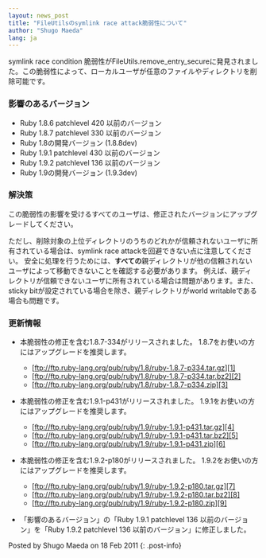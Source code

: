 ```yaml
---
layout: news_post
title: "FileUtilsのsymlink race attack脆弱性について"
author: "Shugo Maeda"
lang: ja
---
```


symlink race condition
脆弱性がFileUtils.remove\_entry\_secureに発見されました。この脆弱性によって、ローカルユーザが任意のファイルやディレクトリを削除可能です。

### 影響のあるバージョン

* Ruby 1.8.6 patchlevel 420 以前のバージョン
* Ruby 1.8.7 patchlevel 330 以前のバージョン
* Ruby 1.8の開発バージョン (1.8.8dev)
* Ruby 1.9.1 patchlevel 430 以前のバージョン
* Ruby 1.9.2 patchlevel 136 以前のバージョン
* Ruby 1.9の開発バージョン (1.9.3dev)

### 解決策

この脆弱性の影響を受けるすべてのユーザは、修正されたバージョンにアップグレードしてください。

ただし、削除対象の上位ディレクトリのうちのどれかが信頼されないユーザに所有されている場合は、symlink race
attackを回避できない点に注意してください。
安全に処理を行うためには、**すべての**親ディレクトリが他の信頼されないユーザによって移動できないことを確認する必要があります。
例えば、親ディレクトリが信頼できないユーザに所有されている場合は問題があります。また、sticky
bitが設定されている場合を除き、親ディレクトリがworld writableである場合も問題です。

### 更新情報

* 本脆弱性の修正を含む1.8.7-334がリリースされました。 1.8.7をお使いの方にはアップグレードを推奨します。
  * [ftp://ftp.ruby-lang.org/pub/ruby/1.8/ruby-1.8.7-p334.tar.gz][1]
  * [ftp://ftp.ruby-lang.org/pub/ruby/1.8/ruby-1.8.7-p334.tar.bz2][2]
  * [ftp://ftp.ruby-lang.org/pub/ruby/1.8/ruby-1.8.7-p334.zip][3]

* 本脆弱性の修正を含む1.9.1-p431がリリースされました。 1.9.1をお使いの方にはアップグレードを推奨します。
  * [ftp://ftp.ruby-lang.org/pub/ruby/1.9/ruby-1.9.1-p431.tar.gz][4]
  * [ftp://ftp.ruby-lang.org/pub/ruby/1.9/ruby-1.9.1-p431.tar.bz2][5]
  * [ftp://ftp.ruby-lang.org/pub/ruby/1.9/ruby-1.9.1-p431.zip][6]

* 本脆弱性の修正を含む1.9.2-p180がリリースされました。 1.9.2をお使いの方にはアップグレードを推奨します。
  * [ftp://ftp.ruby-lang.org/pub/ruby/1.9/ruby-1.9.2-p180.tar.gz][7]
  * [ftp://ftp.ruby-lang.org/pub/ruby/1.9/ruby-1.9.2-p180.tar.bz2][8]
  * [ftp://ftp.ruby-lang.org/pub/ruby/1.9/ruby-1.9.2-p180.zip][9]

* 「影響のあるバージョン」の「Ruby 1.9.1 patchlevel 136 以前のバージョン」を「Ruby 1.9.2
  patchlevel 136 以前のバージョン」に修正しました。

Posted by Shugo Maeda on 18 Feb 2011
{: .post-info}



[1]: ftp://ftp.ruby-lang.org/pub/ruby/1.8/ruby-1.8.7-p334.tar.gz 
[2]: ftp://ftp.ruby-lang.org/pub/ruby/1.8/ruby-1.8.7-p334.tar.bz2 
[3]: ftp://ftp.ruby-lang.org/pub/ruby/1.8/ruby-1.8.7-p334.zip 
[4]: ftp://ftp.ruby-lang.org/pub/ruby/1.9/ruby-1.9.1-p431.tar.gz 
[5]: ftp://ftp.ruby-lang.org/pub/ruby/1.9/ruby-1.9.1-p431.tar.bz2 
[6]: ftp://ftp.ruby-lang.org/pub/ruby/1.9/ruby-1.9.1-p431.zip 
[7]: ftp://ftp.ruby-lang.org/pub/ruby/1.9/ruby-1.9.2-p180.tar.gz 
[8]: ftp://ftp.ruby-lang.org/pub/ruby/1.9/ruby-1.9.2-p180.tar.bz2 
[9]: ftp://ftp.ruby-lang.org/pub/ruby/1.9/ruby-1.9.2-p180.zip 
